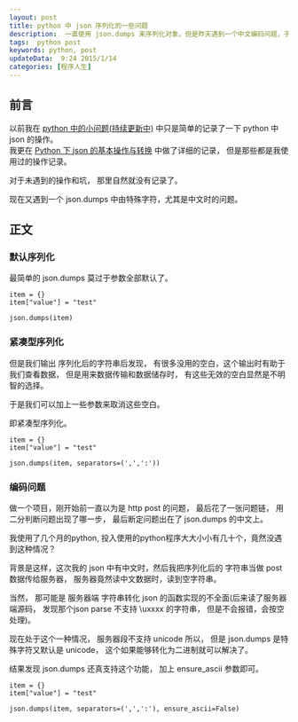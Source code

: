 ```yaml
---  
layout: post  
title: python 中 json 序列化的一些问题
description:  一直使用 json.dumps 来序列化对象，但是昨天遇到一个中文编码问题，于是发现猜到一个坑。
tags:  python post
keywords: python, post
updateData:  9:24 2015/1/14
categories: [程序人生]
---  
```


## 前言

以前我在 [python 中的小问题(持续更新中)][python-problem] 中只是简单的记录了一下 python 中 json 的操作。  
我更在 [Python 下 json 的基本操作与转换][python-json] 中做了详细的记录， 但是那些都是我使用过的操作记录。  

对于未遇到的操作和坑， 那里自然就没有记录了。  

现在又遇到一个 json.dumps 中由特殊字符，尤其是中文时的问题。  


## 正文

### 默认序列化

最简单的 json.dumps 莫过于参数全部默认了。  

```
item = {}
item["value"] = "test"
    
json.dumps(item)
```

### 紧凑型序列化

但是我们输出 序列化后的字符串后发现， 有很多没用的空白，这个输出时有助于我们查看数据， 但是用来数据传输和数据储存时， 有这些无效的空白显然是不明智的选择。  

于是我们可以加上一些参数来取消这些空白。  

即紧凑型序列化。  

```
item = {}
item["value"] = "test"
    
json.dumps(item, separators=(',',':'))
```

### 编码问题

做一个项目，刚开始前一直以为是 http post 的问题， 最后花了一张问题链， 用二分判断问题出现了哪一步， 最后断定问题出在了  json.dumps 的中文上。  

我使用了几个月的python, 投入使用的python程序大大小小有几十个，竟然没遇到这种情况？

背景是这样，这次我的 json 中有中文时，然后我把序列化后的 字符串当做 post 数据传给服务器， 服务器竟然读中文数据时，读到空字符串。  

当然， 那可能是 服务器端 字符串转化 json 的函数实现的不全面(后来读了服务器端源码， 发现那个json parse 不支持 \uxxxx 的字符串， 但是不会报错，会按空处理)。  



现在处于这个一种情况， 服务器段不支持 unicode 所以， 但是 json.dumps 是特殊字符又默认是 unicode， 这个如果能够转化为二进制就可以解决了。  

结果发现 json.dumps 还真支持这个功能， 加上 ensure_ascii 参数即可。  


```
item = {}
item["value"] = "test"
    
json.dumps(item, separators=(',',':'), ensure_ascii=False)
```


[python-json]: http://github.tiankonguse.com/blog/2014/09/29/python-json/
[python-problem]: http://github.tiankonguse.com/blog/2014/10/29/python-problem/#content-h2-%E5%AD%97%E7%AC%A6%E4%B8%B2%20%E4%B8%8E%20json%20%E8%BD%AC%E5%8C%96
